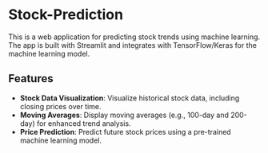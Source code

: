 # Stock-Prediction

This is a web application for predicting stock trends using machine learning. The app is built with Streamlit and integrates with TensorFlow/Keras for the machine learning model.

## Features

- **Stock Data Visualization**: Visualize historical stock data, including closing prices over time.
- **Moving Averages**: Display moving averages (e.g., 100-day and 200-day) for enhanced trend analysis.
- **Price Prediction**: Predict future stock prices using a pre-trained machine learning model.
